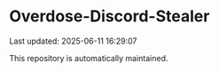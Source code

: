 # Overdose-Discord-Stealer

Last updated: 2025-06-11 16:29:07

This repository is automatically maintained.
